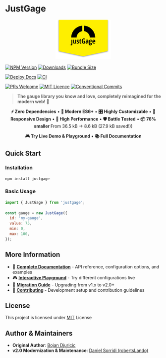 # JustGage

<p align="center"><img src="docs/public/logo.png"/></p>

[![NPM Version](https://img.shields.io/npm/v/justgage.svg)](https://www.npmjs.com/package/justgage)
[![Downloads](https://img.shields.io/npm/dm/justgage.svg)](https://www.npmjs.com/package/justgage)
[![Bundle Size](https://img.shields.io/bundlephobia/minzip/justgage.svg)](https://bundlephobia.com/package/justgage)

[![Deploy Docs](https://github.com/toorshia/justgage/actions/workflows/deploy-docs.yml/badge.svg)](https://github.com/toorshia/justgage/actions/workflows/deploy-docs.yml)
[![CI](https://github.com/toorshia/justgage/actions/workflows/ci.yml/badge.svg)](https://github.com/toorshia/justgage/actions/workflows/ci.yml)

[![PRs Welcome](https://img.shields.io/badge/PRs-welcome-brightgreen.svg?style=flat-square)](http://makeapullrequest.com)
[![MIT Licence](https://img.shields.io/badge/License-MIT-blue.svg)](https://opensource.org/licenses/mit-license.php)
[![Conventional Commits](https://img.shields.io/badge/Conventional%20Commits-1.0.0-yellow.svg)](https://conventionalcommits.org)

> **The gauge library you know and love, completely reimagined for the modern web! 🎉**

<p align="center">
  <b>⚡ Zero Dependencies</b> &bull;
  <b>💖 Modern ES6+</b> &bull;
  <b>🎛️ Highly Customizable</b> &bull;
  <b>📱 Responsive Design</b> &bull;
  <b>🚀 High Performance</b> &bull;
  <b>🛡️ Battle Tested</b> &bull;
  <b>📦 76% smaller </b> From 36.5 kB → 8.6 kB (27.9 kB saved!))
  </p>

  <p align="center">
    <a href="https://toorshia.github.io/justgage" style="font-weight: bold; text-decoration: none;">
      🎮 Try Live Demo &amp; Playground
    </a>
    &bull;
    <a href="https://toorshia.github.io/justgage/docs" style="font-weight: bold; text-decoration: none;">
      📚 Full Documentation
    </a>
</p>

## Quick Start

### Installation

```bash
npm install justgage
```

### Basic Usage

```javascript
import { JustGage } from 'justgage';

const gauge = new JustGage({
  id: 'my-gauge',
  value: 75,
  min: 0,
  max: 100,
});
```

## More Information

- 📖 **[Complete Documentation](https://toorshia.github.io/justgage/docs)** - API reference, configuration options, and examples
- 🎮 **[Interactive Playground](https://toorshia.github.io/justgage/playground)** - Try different configurations live
- 🚀 **[Migration Guide](https://toorshia.github.io/justgage/docs#migration)** - Upgrading from v1.x to v2.0+
- 🤝 **[Contributing](CONTRIBUTING.md)** - Development setup and contribution guidelines

## License

This project is licensed under [MIT](LICENSE) License

## Author & Maintainers

- **Original Author**: [Bojan Djuricic](https://github.com/toorshia)
- **v2.0 Modernization & Maintenance**: [Daniel Sorridi (robertsLando)](https://github.com/robertsLando)
